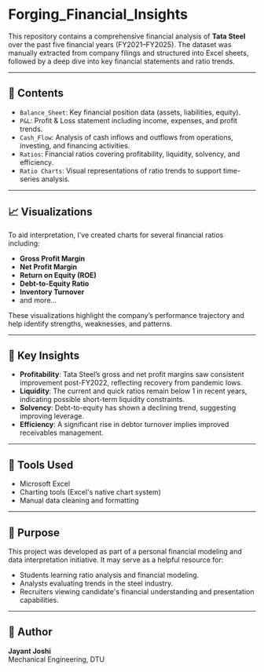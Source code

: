 # Forging_Financial_Insights

This repository contains a comprehensive financial analysis of **Tata Steel** over the past five financial years (FY2021–FY2025). The dataset was manually extracted from company filings and structured into Excel sheets, followed by a deep dive into key financial statements and ratio trends.

---

## 📁 Contents

- `Balance_Sheet`: Key financial position data (assets, liabilities, equity).
- `P&L`: Profit & Loss statement including income, expenses, and profit trends.
- `Cash_Flow`: Analysis of cash inflows and outflows from operations, investing, and financing activities.
- `Ratios`: Financial ratios covering profitability, liquidity, solvency, and efficiency.
- `Ratio Charts`: Visual representations of ratio trends to support time-series analysis.

---

## 📈 Visualizations

To aid interpretation, I’ve created charts for several financial ratios including:
- **Gross Profit Margin**
- **Net Profit Margin**
- **Return on Equity (ROE)**
- **Debt-to-Equity Ratio**
- **Inventory Turnover**
- and more...

These visualizations highlight the company’s performance trajectory and help identify strengths, weaknesses, and patterns.

---

## 🧠 Key Insights

- **Profitability**: Tata Steel’s gross and net profit margins saw consistent improvement post-FY2022, reflecting recovery from pandemic lows.
- **Liquidity**: The current and quick ratios remain below 1 in recent years, indicating possible short-term liquidity constraints.
- **Solvency**: Debt-to-equity has shown a declining trend, suggesting improving leverage.
- **Efficiency**: A significant rise in debtor turnover implies improved receivables management.

---

## 🔧 Tools Used

- Microsoft Excel
- Charting tools (Excel's native chart system)
- Manual data cleaning and formatting

---

## 📌 Purpose

This project was developed as part of a personal financial modeling and data interpretation initiative. It may serve as a helpful resource for:
- Students learning ratio analysis and financial modeling.
- Analysts evaluating trends in the steel industry.
- Recruiters viewing candidate's financial understanding and presentation capabilities.

---

## 👤 Author

**Jayant Joshi**  
Mechanical Engineering, DTU  
